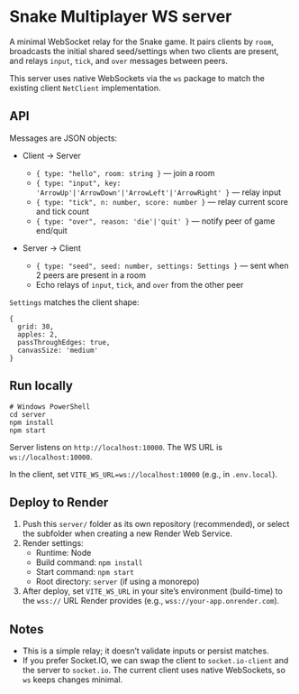 # Snake Multiplayer WS server

A minimal WebSocket relay for the Snake game. It pairs clients by `room`, broadcasts the initial shared seed/settings when two clients are present, and relays `input`, `tick`, and `over` messages between peers.

This server uses native WebSockets via the `ws` package to match the existing client `NetClient` implementation.

## API

Messages are JSON objects:

- Client → Server
  - `{ type: "hello", room: string }` — join a room
  - `{ type: "input", key: 'ArrowUp'|'ArrowDown'|'ArrowLeft'|'ArrowRight' }` — relay input
  - `{ type: "tick", n: number, score: number }` — relay current score and tick count
  - `{ type: "over", reason: 'die'|'quit' }` — notify peer of game end/quit

- Server → Client
  - `{ type: "seed", seed: number, settings: Settings }` — sent when 2 peers are present in a room
  - Echo relays of `input`, `tick`, and `over` from the other peer

`Settings` matches the client shape:

```
{
  grid: 30,
  apples: 2,
  passThroughEdges: true,
  canvasSize: 'medium'
}
```

## Run locally

```
# Windows PowerShell
cd server
npm install
npm start
```

Server listens on `http://localhost:10000`. The WS URL is `ws://localhost:10000`.

In the client, set `VITE_WS_URL=ws://localhost:10000` (e.g., in `.env.local`).

## Deploy to Render

1. Push this `server/` folder as its own repository (recommended), or select the subfolder when creating a new Render Web Service.
2. Render settings:
   - Runtime: Node
   - Build command: `npm install`
   - Start command: `npm start`
   - Root directory: `server` (if using a monorepo)
3. After deploy, set `VITE_WS_URL` in your site’s environment (build-time) to the `wss://` URL Render provides (e.g., `wss://your-app.onrender.com`).

## Notes

- This is a simple relay; it doesn’t validate inputs or persist matches.
- If you prefer Socket.IO, we can swap the client to `socket.io-client` and the server to `socket.io`. The current client uses native WebSockets, so `ws` keeps changes minimal.
